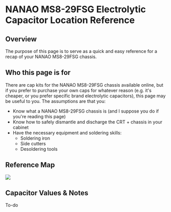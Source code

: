 # NANAO MS8-29FSG Electrolytic Capacitor Location Reference

## Overview
The purpose of this page is to serve as a quick and easy reference for a recap of your NANAO MS8-29FSG chassis.

## Who this page is for
There are cap kits for the NANAO MS8-29FSG chassis available online, but if you prefer to purchase your own caps for whatever reason (e.g. it's cheaper, or you prefer specific brand electrolytic capacitors), this page may be useful to you. The assumptions are that you:
* Know what a NANAO MS8-29FSG chassis is (and I suppose you do if you're reading this page)
* Know how to safely dismantle and discharge the CRT + chassis in your cabinet
* Have the necessary equipment and soldering skills:
    * Soldering iron
    * Side cutters
    * Desoldering tools

## Reference Map
<img src="https://i.imgur.com/EAOFgNx.png">

## Capacitor Values & Notes
To-do